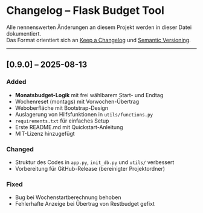 # Changelog – Flask Budget Tool

Alle nennenswerten Änderungen an diesem Projekt werden in dieser Datei dokumentiert.  
Das Format orientiert sich an [Keep a Changelog](https://keepachangelog.com/) und [Semantic Versioning](https://semver.org/).

---

## [0.9.0] – 2025-08-13
### Added
- **Monatsbudget-Logik** mit frei wählbarem Start- und Endtag
- Wochenreset (montags) mit Vorwochen-Übertrag
- Weboberfläche mit Bootstrap-Design
- Auslagerung von Hilfsfunktionen in `utils/functions.py`
- `requirements.txt` für einfaches Setup
- Erste README.md mit Quickstart-Anleitung
- MIT-Lizenz hinzugefügt

### Changed
- Struktur des Codes in `app.py`, `init_db.py` und `utils/` verbessert
- Vorbereitung für GitHub-Release (bereinigter Projektordner)

### Fixed
- Bug bei Wochenstartberechnung behoben
- Fehlerhafte Anzeige bei Übertrag von Restbudget gefixt
